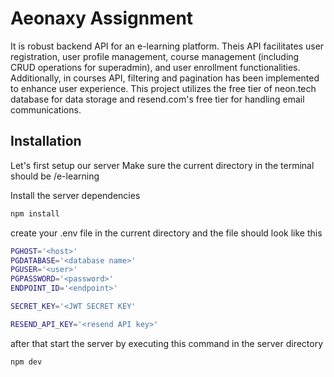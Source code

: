 # Aeonaxy Assignment

It is robust backend API for an e-learning platform. Theis API facilitates user registration, user profile management, course management (including CRUD operations for superadmin), and user enrollment functionalities. Additionally, in courses API, filtering and pagination has been implemented to enhance user experience. This project utilizes the free tier of neon.tech database for data storage and resend.com's free tier for handling email communications.

## Installation

Let's first setup our server
Make sure the current directory in the terminal should be /e-learning

Install the server dependencies

```bash
npm install
```

create your .env file in the current directory
and the file should look like this

```bash
PGHOST='<host>'
PGDATABASE='<database name>'
PGUSER='<user>'
PGPASSWORD='<password>'
ENDPOINT_ID='<endpoint>'

SECRET_KEY='<JWT SECRET KEY'

RESEND_API_KEY='<resend API key>'
```

after that start the server by executing this command in the server directory

```bash
npm dev
```